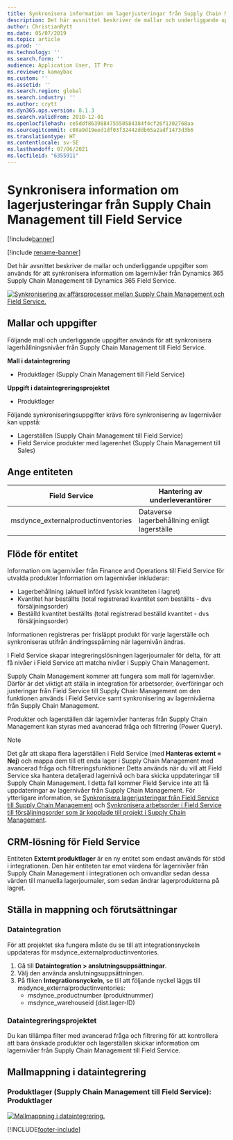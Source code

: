 ```yaml
---
title: Synkronisera information om lagerjusteringar från Supply Chain Management till Field Service
description: Det här avsnittet beskriver de mallar och underliggande uppgifter som används för att synkronisera information om lagernivåer från Dynamics 365 Supply Chain Management till Dynamics 365 Field Service.
author: ChristianRytt
ms.date: 05/07/2019
ms.topic: article
ms.prod: ''
ms.technology: ''
ms.search.form: ''
audience: Application User, IT Pro
ms.reviewer: kamaybac
ms.custom: ''
ms.assetid: ''
ms.search.region: global
ms.search.industry: ''
ms.author: crytt
ms.dyn365.ops.version: 8.1.3
ms.search.validFrom: 2018-12-01
ms.openlocfilehash: ce5ddf863988475550584384f4cf26f1302768aa
ms.sourcegitcommit: c08a9d19eed1df03f32442ddb65a2adf1473d3b6
ms.translationtype: HT
ms.contentlocale: sv-SE
ms.lasthandoff: 07/06/2021
ms.locfileid: "6355911"
---
```

# <a name="synchronize-inventory-level-information-from-supply-chain-management-to-field-service"></a>Synkronisera information om lagerjusteringar från Supply Chain Management till Field Service 

[!include[banner](../includes/banner.md)]

[!include [rename-banner](~/includes/cc-data-platform-banner.md)]

Det här avsnittet beskriver de mallar och underliggande uppgifter som används för att synkronisera information om lagernivåer från Dynamics 365 Supply Chain Management till Dynamics 365 Field Service.

[![Synkronisering av affärsprocesser mellan Supply Chain Management och Field Service.](./media/FSOnHandOW.png)](./media/FSOnHandOW.png)

## <a name="templates-and-tasks"></a>Mallar och uppgifter
Följande mall och underliggande uppgifter används för att synkronisera lagerhållningsnivåer från Supply Chain Management till Field Service.

**Mall i dataintegrering**
- Produktlager (Supply Chain Management till Field Service)
  
**Uppgift i dataintegreringsprojektet**
- Produktlager

Följande synkroniseringsuppgifter krävs före synkronisering av lagernivåer kan uppstå:
- Lagerställen (Supply Chain Management till Field Service) 
- Field Service produkter med lagerenhet (Supply Chain Management till Sales) 

## <a name="entity-set"></a>Ange entiteten

| Field Service                      | Hantering av underleverantörer                |
|------------------------------------|----------------------------------------|
| msdynce_externalproductinventories | Dataverse lagerbehållning enligt lagerställe     |

## <a name="entity-flow"></a>Flöde för entitet
Information om lagernivåer från Finance and Operations till Field Service för utvalda produkter Information om lagernivåer inkluderar: 
- Lagerbehållning (aktuell införd fysisk kvantiteten i lagret)
- Kvantitet har beställts (total registrerad kvantitet som beställts - dvs försäljningsorder)
- Beställd kvantitet beställts (total registrerad beställd kvantitet - dvs försäljningsorder)

Informationen registreras per frisläppt produkt för varje lagerställe och synkroniseras utifrån ändringsspårning när lagernivån ändras.

I Field Service skapar integreringslösningen lagerjournaler för delta, för att få nivåer i Field Service att matcha nivåer i Supply Chain Management.

Supply Chain Management kommer att fungera som mall för lagernivåer. Därför är det viktigt att ställa in integration för arbetsorder, överföringar och justeringar från Field Service till Supply Chain Management om den funktionen används i Field Service samt synkronisering av lagernivåerna från Supply Chain Management.

Produkter och lagerställen där lagernivåer hanteras från Supply Chain Management kan styras med avancerad fråga och filtrering (Power Query).

> [!NOTE]
> Det går att skapa flera lagerställen i Field Service (med **Hanteras externt = Nej**) och mappa dem till ett enda lager i Supply Chain Management med avancerad fråga och filtreringsfunktioner Detta används när du vill att Field Service ska hantera detaljerad lagernivå och bara skicka uppdateringar till Supply Chain Management. I detta fall kommer Field Service inte att få uppdateringar av lagernivåer från Supply Chain Management. För ytterligare information, se [Synkronisera lagerjusteringar från Field Service till Supply Chain Management](/dynamics365/unified-operations/supply-chain/sales-marketing/synchronize-inventory-adjustments) och [Synkronisera arbetsorder i Field Service till försäljningsorder som är kopplade till projekt i Supply Chain Management](/dynamics365/unified-operations/supply-chain/sales-marketing/field-service-work-order).

## <a name="field-service-crm-solution"></a>CRM-lösning för Field Service
Entiteten **Externt produktlager** är en ny entitet som endast används för stöd i integrationen. Den här entiteten tar emot värdena för lagernivåer från Supply Chain Management i integrationen och omvandlar sedan dessa värden till manuella lagerjournaler, som sedan ändrar lagerprodukterna på lagret.

## <a name="prerequisites-and-mapping-setup"></a>Ställa in mappning och förutsättningar

### <a name="data-integration"></a>Dataintegration
För att projektet ska fungera måste du se till att integrationsnyckeln uppdateras för msdynce_externalproductinventories.
1.  Gå till **Dataintegration > anslutningsuppsättningar**.
2.  Välj den använda anslutningsuppsättningen.
3.  På fliken **Integrationsnyckeln**, se till att följande nyckel läggs till msdynce_externalproductinventories:
      - msdynce_productnumber (produktnummer)
      - msdynce_warehouseid (dist.lager-ID)
      
### <a name="data-integration-project"></a>Dataintegreringsprojektet
Du kan tillämpa filter med avancerad fråga och filtrering för att kontrollera att bara önskade produkter och lagerställen skickar information om lagernivåer från Supply Chain Management till Field Service.

## <a name="template-mapping-in-data-integration"></a>Mallmappning i dataintegrering

### <a name="product-inventory-supply-chain-management-to-field-service-product-inventory"></a>Produktlager (Supply Chain Management till Field Service): Produktlager

[![Mallmappning i dataintegrering.](./media/FSinventoryLevel1.png)](./media/FSinventoryLevel1.png)


[!INCLUDE[footer-include](../../includes/footer-banner.md)]